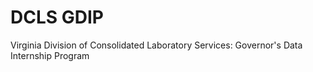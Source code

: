 # DCLS GDIP

Virginia Division of Consolidated Laboratory Services: Governor's Data Internship Program